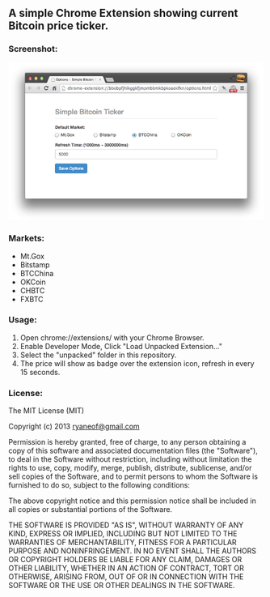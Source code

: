 ## A simple Chrome Extension showing current Bitcoin price ticker.

### Screenshot:

![Screenshot of Simple Bitcoin Ticker](screenshot.png)

### Markets:

- Mt.Gox
- Bitstamp
- BTCChina 
- OKCoin
- CHBTC
- FXBTC

### Usage:

1. Open chrome://extensions/ with your Chrome Browser.
2. Enable Developer Mode, Click "Load Unpacked Extension..."
3. Select the "unpacked" folder in this repository.
4. The price will show as badge over the extension icon, refresh in every 15 seconds.

### License:

The MIT License (MIT)

Copyright (c) 2013 ryaneof@gmail.com

Permission is hereby granted, free of charge, to any person obtaining a copy
of this software and associated documentation files (the "Software"), to deal
in the Software without restriction, including without limitation the rights
to use, copy, modify, merge, publish, distribute, sublicense, and/or sell
copies of the Software, and to permit persons to whom the Software is
furnished to do so, subject to the following conditions:

The above copyright notice and this permission notice shall be included in
all copies or substantial portions of the Software.

THE SOFTWARE IS PROVIDED "AS IS", WITHOUT WARRANTY OF ANY KIND, EXPRESS OR
IMPLIED, INCLUDING BUT NOT LIMITED TO THE WARRANTIES OF MERCHANTABILITY,
FITNESS FOR A PARTICULAR PURPOSE AND NONINFRINGEMENT. IN NO EVENT SHALL THE
AUTHORS OR COPYRIGHT HOLDERS BE LIABLE FOR ANY CLAIM, DAMAGES OR OTHER
LIABILITY, WHETHER IN AN ACTION OF CONTRACT, TORT OR OTHERWISE, ARISING FROM,
OUT OF OR IN CONNECTION WITH THE SOFTWARE OR THE USE OR OTHER DEALINGS IN
THE SOFTWARE.